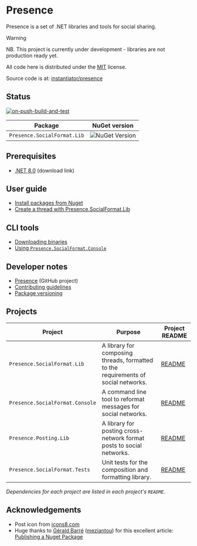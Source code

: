 # Presence

Presence is a set of .NET libraries and tools for social sharing.

> [!WARNING]
> NB. This project is currently under development - libraries are not production ready yet.

All code here is distributed under the [MIT](https://github.com/instantiator/presence/blob/main/LICENSE) license.

Source code is at: [instantiator/presence](https://github.com/instantiator/presence)

## Status

[![on-push-build-and-test](https://github.com/instantiator/presence/actions/workflows/on-push-build-and-test.yaml/badge.svg?branch=main&event=push)](https://github.com/instantiator/presence/actions/workflows/on-push-build-and-test.yaml)

| Package                     | NuGet version                                                              |
| --------------------------- | -------------------------------------------------------------------------- |
| `Presence.SocialFormat.Lib` | ![NuGet Version](https://img.shields.io/nuget/v/Presence.SocialFormat.Lib) |

## Prerequisites

- [.NET 8.0](https://dotnet.microsoft.com/en-us/download/dotnet/8.0) (download link)

## User guide

- [Install packages from Nuget](guides/install-packages.md)
- [Create a thread with Presence.SocialFormat.Lib](guides/create-thread.md)

## CLI tools

- [Downloading binaries](cli/download-binaries.md)
- [Using `Presence.SocialFormat.Console`](cli/presence-social-format-console.md)

## Developer notes

- [Presence](https://github.com/users/instantiator/projects/1/views/1) (GitHub project)
- [Contributing guidelines](CONTRIBUTING)
- [Package versioning](dev-notes/package-versioning.md)

## Projects

| Project                         | Purpose                                                                            | Project README                                                                             |
| ------------------------------- | ---------------------------------------------------------------------------------- | ------------------------------------------------------------------------------------------ |
| `Presence.SocialFormat.Lib`     | A library for composing threads, formatted to the requirements of social networks. | [README](https://github.com/instantiator/presence/Presence.SocialFormat.Lib/README.md)     |
| `Presence.SocialFormat.Console` | A command line tool to reformat messages for social networks.                      | [README](https://github.com/instantiator/presence/Presence.SocialFormat.Console/README.md) |
| `Presence.Posting.Lib`          | A library for posting cross-network format posts to social networks.               | [README](https://github.com/instantiator/presence/Presence.Posting.Lib/README.md)          |
| `Presence.SocialFormat.Tests`   | Unit tests for the composition and formatting library.                             | [README](https://github.com/instantiator/presence/Presence.SocialFormat.Tests/README.md)   |

_Dependencies for each project are listed in each project's `README`._

## Acknowledgements

- Post icon from [icons8.com](https://icons8.com)
- Huge thanks to [Gérald Barré](https://bsky.app/profile/meziantou.net) ([meziantou](https://github.com/meziantou)) for this excellent article: [Publishing a Nuget Package](https://www.meziantou.net/publishing-a-nuget-package-following-best-practices-using-github.htm)
